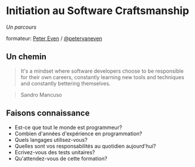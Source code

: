 # Initiation au Software Craftsmanship 

 _Un parcours_

formateur: [Peter Even]("mailto:peter.even@viseo.com") /
[@petervaneven]("http://twitter.com/petervaneven")


## Un chemin

> It's a mindset where software developers choose to be responsible for their own careers, constantly learning new tools and techniques and constantly bettering themselves. 

> Sandro Mancuso


## Faisons connaissance

- Est-ce que tout le monde est programmeur? <!-- .element: class="fragment" data-fragment-index="1" -->
- Combien d'ann&eacute;es d'exp&eacute;rience en programmation? <!-- .element: class="fragment" data-fragment-index="2" -->
- Quels langages utilisez-vous? <!-- .element: class="fragment" data-fragment-index="3" --> 
- Quelles sont vos responsabilit&eacute;s au quotidien aujourd'hui? <!-- .element: class="fragment" data-fragment-index="4" --> 
- Ecrivez-vous des tests unitaires? <!-- .element: class="fragment" data-fragment-index="5" --> 
- Qu'attendez-vous de cette formation? <!-- .element: class="fragment" data-fragment-index="6" -->

